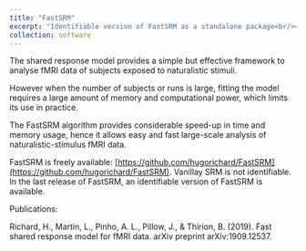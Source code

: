 ```yaml
---
title: "FastSRM"
excerpt: "Identifiable version of FastSRM as a standalone package<br/><img src='/images/fastsrm.png', width=100>"
collection: software
---
```

The shared response model provides a simple but effective framework to 
analyse fMRI data of subjects exposed to naturalistic stimuli.

However when the number of subjects or runs is large,
fitting the model requires a large amount of memory and
computational power, which limits its use in practice. 

The FastSRM algorithm provides considerable speed-up in time and memory usage, hence it allows easy and fast large-scale analysis of naturalistic-stimulus fMRI data. 

FastSRM is freely available: [https://github.com/hugorichard/FastSRM](https://github.com/hugorichard/FastSRM).
Vanillay SRM is not identifiable. In the last release of FastSRM, an identifiable version of FastSRM is available.

Publications:

Richard, H., Martin, L., Pinho, A. L., Pillow, J., & Thirion, B. (2019). Fast shared response model for fMRI data. arXiv preprint arXiv:1909.12537.
